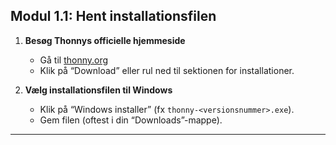 ## Modul 1.1: Hent installationsfilen

1. **Besøg Thonnys officielle hjemmeside**  
   - Gå til [thonny.org](https://thonny.org/)  
   - Klik på “Download” eller rul ned til sektionen for installationer.

2. **Vælg installationsfilen til Windows**  
   - Klik på “Windows installer” (fx `thonny-<versionsnummer>.exe`).
   - Gem filen (oftest i din “Downloads”-mappe).

---

